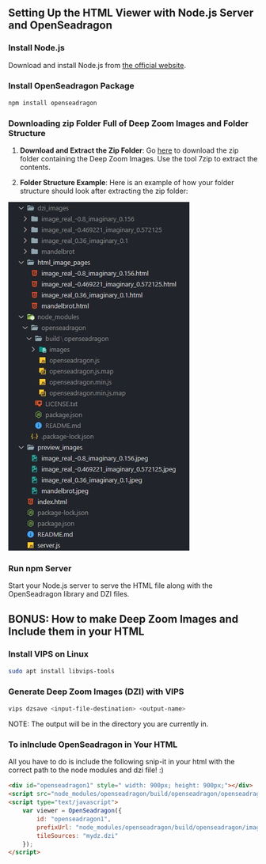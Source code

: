 ## Setting Up the HTML Viewer with Node.js Server and OpenSeadragon

### Install Node.js

Download and install Node.js from [the official website](https://nodejs.org/en).

### Install OpenSeadragon Package

```bash
npm install openseadragon
```

###  Downloading zip Folder Full of Deep Zoom Images and Folder Structure

1. **Download and Extract the Zip Folder**: Go [here](https://drive.google.com/file/d/1FKME-I9dDG1xW4eVcQjUGCzXnOnn8rtl/view?usp=sharing) to download the zip folder containing the Deep Zoom Images. Use the tool 7zip to extract the contents.

2. **Folder Structure Example**: Here is an example of how your folder structure should look after extracting the zip folder:

![Folder Structure](../github_assets/html_viewer_file_structure.jpg)

### Run npm Server

Start your Node.js server to serve the HTML file along with the OpenSeadragon library and DZI files.

## BONUS: How to make Deep Zoom Images and Include them in your HTML

### Install VIPS on Linux

```bash
sudo apt install libvips-tools
```

### Generate Deep Zoom Images (DZI) with VIPS

```bash
vips dzsave <input-file-destination> <output-name>
```

NOTE: The output will be in the directory you are currently in. 

### To inInclude OpenSeadragon in Your HTML

All you have to do is include the following snip-it in your html with the correct path to the node modules and dzi file! :)

```html
<div id="openseadragon1" style=" width: 900px; height: 900px;"></div>
<script src="node_modules/openseadragon/build/openseadragon/openseadragon.min.js"></script>
<script type="text/javascript">
    var viewer = OpenSeadragon({
        id: "openseadragon1",
        prefixUrl: "node_modules/openseadragon/build/openseadragon/images/",
        tileSources: "mydz.dzi"
    });
</script>
```